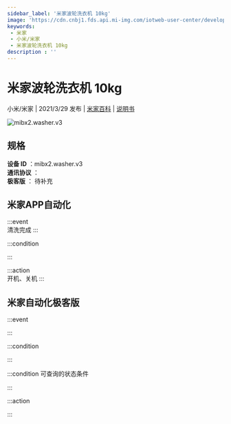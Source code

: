 ```yaml
---
sidebar_label: '米家波轮洗衣机 10kg'
image: 'https://cdn.cnbj1.fds.api.mi-img.com/iotweb-user-center/developer_1678870953444pjl0nsVC.png?GalaxyAccessKeyId=AKVGLQWBOVIRQ3XLEW&Expires=9223372036854775807&Signature=VjLLzAgIqLam0OtFUjbetnubGlk='
keywords: 
 - 米家
 - 小米/米家
 - 米家波轮洗衣机 10kg
description : ''
---
```

# 米家波轮洗衣机 10kg

小米/米家 | 2021/3/29 发布 | [米家百科](https://home.mi.com/webapp/content/baike/product/index.html?model=mibx2.washer.v3) | [说明书](https://home.mi.com/views/introduction.html?model=mibx2.washer.v3&region=cn)

![mibx2.washer.v3](https://cdn.cnbj1.fds.api.mi-img.com/iotweb-user-center/developer_1678870953444pjl0nsVC.png?GalaxyAccessKeyId=AKVGLQWBOVIRQ3XLEW&Expires=9223372036854775807&Signature=VjLLzAgIqLam0OtFUjbetnubGlk=)

## 规格  
> 
**设备 ID** ：mibx2.washer.v3  
**通讯协议** ：  
**极客版**  ： 待补充 


## 米家APP自动化  

:::event  
清洗完成
:::

:::condition  

:::

:::action   
开机、关机
:::

## 米家自动化极客版  

:::event  

:::

:::condition  

:::

:::condition 可查询的状态条件  

:::

:::action  

:::

        

